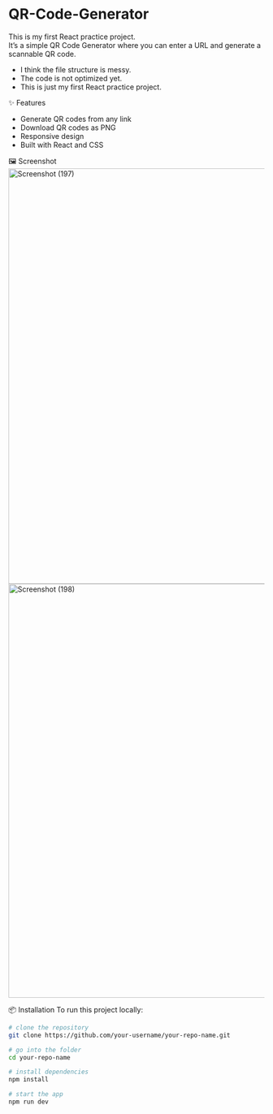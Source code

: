 # QR-Code-Generator

This is my first React practice project.  
It’s a simple QR Code Generator where you can enter a URL and generate a scannable QR code.  
- I think the file structure is messy.
- The code is not optimized yet.
- This is just my first React practice project.

✨ Features
- Generate QR codes from any link
- Download QR codes as PNG
- Responsive design
- Built with React and CSS

 🖼️ Screenshot
<img width="1262" height="818" alt="Screenshot (197)" src="https://github.com/user-attachments/assets/22163b5e-c7a0-4d79-8e4c-05775c9112a5" />
<img width="1204" height="815" alt="Screenshot (198)" src="https://github.com/user-attachments/assets/735dd416-3bb1-4580-a000-07a6f362fe23" />

📦 Installation
To run this project locally:
```bash
# clone the repository
git clone https://github.com/your-username/your-repo-name.git

# go into the folder
cd your-repo-name

# install dependencies
npm install

# start the app
npm run dev

